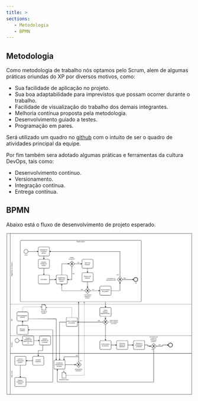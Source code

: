 ```yaml
---
title: >
sections:
   - Metodologia
   - BPMN
---
```


## Metodologia

Como metodologia de trabalho nós optamos pelo Scrum, alem de algumas práticas oriundas do XP por diversos motivos, como:

* Sua facilidade de aplicação no projeto.
* Sua boa adaptabilidade para imprevistos que possam ocorrer durante o trabalho.
* Facilidade de visualização do trabalho dos demais integrantes.
* Melhoria contínua proposta pela metodologia.
* Desenvolvimento guiado a testes.
* Programação em pares.

Será utilizado um quadro no [github](https://github.com/UnBArqDsw2021-1/2021.1_G7_Mychine_docs/projects/1) com o intuito de ser o quadro de atividades principal da equipe.

Por fim também sera adotado algumas práticas e ferramentas da cultura DevOps, tais como: 

* Desenvolvimento contínuo.
* Versionamento.
* Integração contínua.
* Entrega contínua.

## BPMN

Abaixo está o fluxo de desenvolvimento de projeto esperado.

<div class="screenshot-holder">
<a href="assets/images/bpmn.svg" data-title="Tabela Sobre KLM" data-toggle="lightbox" style="display: flex; justify-content: center;">
<img class="img-responsive" src="assets/images/bpmn.svg" alt="screenshot" />
</a>
<a class="mask" href="assets/images/bpmn.svg" data-title="Tabela Sobre KLM" data-toggle="lightbox" style="display: flex; justify-content: center;">
<i class="icon fa fa-search-plus" style="width: auto; height: auto"></i>
</a>
</div>